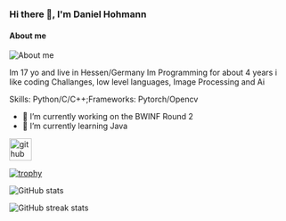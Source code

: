### Hi there 👋, I'm Daniel Hohmann
#### About me
![About me](https://res.cloudinary.com/practicaldev/image/fetch/s--SFndFZuG--/c_imagga_scale,f_auto,fl_progressive,h_420,q_auto,w_1000/https://dev-to-uploads.s3.amazonaws.com/i/zxej0sdwxz7mwokvg8jh.jpg)

Im 17 yo and live in Hessen/Germany Im Programming for about 4 years i like coding Challanges, low level languages, Image Processing and Ai

Skills: Python/C/C++;Frameworks: Pytorch/Opencv

- 🔭 I’m currently working on the BWINF Round 2 
- 🌱 I’m currently learning Java 


[<img src='https://cdn.jsdelivr.net/npm/simple-icons@3.0.1/icons/github.svg' alt='github' height='40'>](https://github.com/Zer02c)  

[![trophy](https://github-profile-trophy.vercel.app/?username=Zer02c)](https://github.com/ryo-ma/github-profile-trophy)

![GitHub stats](https://github-readme-stats.vercel.app/api?username=Zer02c&show_icons=true)  

![GitHub streak stats](https://streak-stats.demolab.com/?user=Zer02c)  


